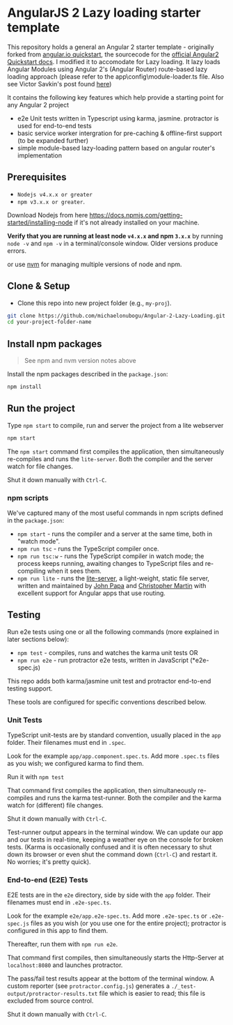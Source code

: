 # AngularJS 2 Lazy loading starter template

This repository holds a general an Angular 2 starter template - originally forked from [angular.io quickstart](https://github.com/angular/quickstart), the sourcecode for the [official Angular2 Quickstart docs](https://angular.io/docs/ts/latest/quickstart.html).
I modified it to accomodate for Lazy loading. It lazy loads Angular Modules using Angular 2's (Angular Router) route-based lazy loading approach (please refer to the app\config\module-loader.ts file. Also see Victor Savkin's post found [here](https://vsavkin.com/angular-router-declarative-lazy-loading-7071d1f203ee#.smd8cfps2))

It contains the following key features which help provide a starting point for any Angular 2 project

* e2e Unit tests written in Typescript using karma, jasmine. protractor is used for end-to-end tests
* basic service worker intergration for pre-caching & offline-first support (to be expanded further)
* simple module-based lazy-loading pattern based on angular router's implementation


## Prerequisites

* `Nodejs v4.x.x or greater`
* `npm v3.x.x or greater`. 
    
Download Nodejs from here https://docs.npmjs.com/getting-started/installing-node if it's not already installed on your machine.
 
**Verify that you are running at least node `v4.x.x` and npm `3.x.x`**
by running `node -v` and `npm -v` in a terminal/console window.
Older versions produce errors.

or use [nvm](https://github.com/creationix/nvm) for managing multiple versions of node and npm.

## Clone & Setup

* Clone this repo into new project folder (e.g., `my-proj`).
```bash
git clone https://github.com/michaelonubogu/Angular-2-Lazy-Loading.git  your-project-folder-name
cd your-project-folder-name
```

## Install npm packages

> See npm and nvm version notes above

Install the npm packages described in the `package.json`:

```bash
npm install
```

## Run the project

Type `npm start` to compile, run and server the project from a lite webserver

```bash
npm start
```

The `npm start` command first compiles the application,
then simultaneously re-compiles and runs the `lite-server`.
Both the compiler and the server watch for file changes.

Shut it down manually with `Ctrl-C`.


### npm scripts

We've captured many of the most useful commands in npm scripts defined in the `package.json`:

* `npm start` - runs the compiler and a server at the same time, both in "watch mode".
* `npm run tsc` - runs the TypeScript compiler once.
* `npm run tsc:w` - runs the TypeScript compiler in watch mode; the process keeps running, awaiting changes to TypeScript files and re-compiling when it sees them.
* `npm run lite` - runs the [lite-server](https://www.npmjs.com/package/lite-server), a light-weight, static file server, written and maintained by
[John Papa](https://github.com/johnpapa) and
[Christopher Martin](https://github.com/cgmartin)
with excellent support for Angular apps that use routing.


## Testing

Run e2e tests using one or all the following commands (more explained in later sections below):
* `npm test` - compiles, runs and watches the karma unit tests OR
* `npm run e2e` - run protractor e2e tests, written in JavaScript (*e2e-spec.js)

This repo adds both karma/jasmine unit test and protractor end-to-end testing support.

These tools are configured for specific conventions described below.


### Unit Tests
TypeScript unit-tests are by standard convention, usually placed in the `app` folder. Their filenames must end in `.spec`.

Look for the example `app/app.component.spec.ts`.
Add more `.spec.ts` files as you wish; we configured karma to find them.

Run it with `npm test`

That command first compiles the application, then simultaneously re-compiles and runs the karma test-runner.
Both the compiler and the karma watch for (different) file changes.

Shut it down manually with `Ctrl-C`.

Test-runner output appears in the terminal window.
We can update our app and our tests in real-time, keeping a weather eye on the console for broken tests.
(Karma is occasionally confused and it is often necessary to shut down its browser or even shut the command down (`Ctrl-C`) and
restart it. No worries; it's pretty quick).

### End-to-end (E2E) Tests

E2E tests are in the `e2e` directory, side by side with the `app` folder.
Their filenames must end in `.e2e-spec.ts`.

Look for the example `e2e/app.e2e-spec.ts`.
Add more `.e2e-spec.ts` or `.e2e-spec.js` files as you wish (or you use one for the entire project);
protractor is configured in this app to find them.

Thereafter, run them with `npm run e2e`.

That command first compiles, then simultaneously starts the Http-Server at `localhost:8080`
and launches protractor.  

The pass/fail test results appear at the bottom of the terminal window.
A custom reporter (see `protractor.config.js`) generates a  `./_test-output/protractor-results.txt` file
which is easier to read; this file is excluded from source control.

Shut it down manually with `Ctrl-C`.

[travis-badge]: https://travis-ci.org/angular/quickstart.svg?branch=master
[travis-badge-url]: https://travis-ci.org/angular/quickstart